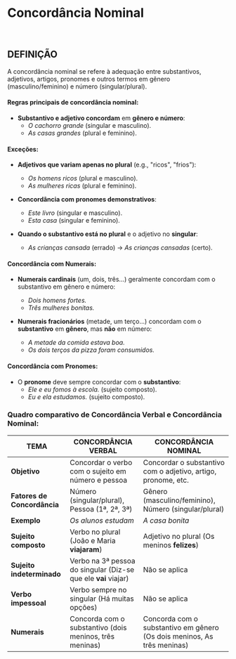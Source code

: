 # Concordância Nominal

<br>

## DEFINIÇÃO
A concordância nominal se refere à adequação entre substantivos, adjetivos, artigos, pronomes e outros termos em gênero (masculino/feminino) e número (singular/plural).

#### **Regras principais de concordância nominal**:
- **Substantivo e adjetivo concordam** em **gênero e número**:
  - *O cachorro grande* (singular e masculino).
  - *As casas grandes* (plural e feminino).
  
#### **Exceções**:
- **Adjetivos que variam apenas no plural** (e.g., "ricos", "frios"):
    - *Os homens ricos* (plural e masculino).
    - *As mulheres ricas* (plural e feminino).
  
- **Concordância com pronomes demonstrativos**:
    - *Este livro* (singular e masculino).
    - *Esta casa* (singular e feminino).

- **Quando o substantivo está no plural** e o adjetivo no **singular**:
    - *As crianças cansada* (errado) → *As crianças cansadas* (certo).

#### **Concordância com Numerais**:
- **Numerais cardinais** (um, dois, três...) geralmente concordam com o substantivo em gênero e número:
    - *Dois homens fortes.*
    - *Três mulheres bonitas.*

- **Numerais fracionários** (metade, um terço...) concordam com o **substantivo** em **gênero**, mas **não** em número:
    - *A metade da comida estava boa.* 
    - *Os dois terços da pizza foram consumidos.*

#### **Concordância com Pronomes**:
- O **pronome** deve sempre concordar com o **substantivo**:
    - *Ele e eu fomos à escola.* (sujeito composto).
    - *Eu e ela estudamos.* (sujeito composto).


### Quadro comparativo de **Concordância Verbal** e **Concordância Nominal**:

| **TEMA**                  | **CONCORDÂNCIA VERBAL**                                         | **CONCORDÂNCIA NOMINAL**                                             |
|---------------------------|------------------------------------------------------------------|---------------------------------------------------------------------|
| **Objetivo**               | Concordar o verbo com o sujeito em número e pessoa              | Concordar o substantivo com o adjetivo, artigo, pronome, etc.        |
| **Fatores de Concordância**| Número (singular/plural), Pessoa (1ª, 2ª, 3ª)                   | Gênero (masculino/feminino), Número (singular/plural)                |
| **Exemplo**                | *Os alunos estudam*                                             | *A casa bonita*                                                     |
| **Sujeito composto**       | Verbo no plural (João e Maria **viajaram**)                      | Adjetivo no plural (Os meninos **felizes**)                          |
| **Sujeito indeterminado**  | Verbo na 3ª pessoa do singular (Diz-se que ele **vai** viajar)  | Não se aplica                                                       |
| **Verbo impessoal**        | Verbo sempre no singular (Há muitas opções)                     | Não se aplica                                                       |
| **Numerais**               | Concorda com o substantivo (dois meninos, três meninas)         | Concorda com o substantivo em gênero (Os dois meninos, As três meninas) |

